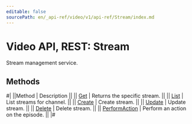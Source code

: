 ```yaml
---
editable: false
sourcePath: en/_api-ref/video/v1/api-ref/Stream/index.md
---
```


# Video API, REST: Stream

Stream management service.

## Methods

#|
||Method | Description ||
|| [Get](get.md) | Returns the specific stream. ||
|| [List](list.md) | List streams for channel. ||
|| [Create](create.md) | Create stream. ||
|| [Update](update.md) | Update stream. ||
|| [Delete](delete.md) | Delete stream. ||
|| [PerformAction](performAction.md) | Perform an action on the episode. ||
|#